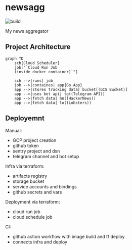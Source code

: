 # newsagg

![build](https://github.com/vanyakosmos/newsagg/actions/workflows/cicd.yml/badge.svg)

My news aggregator

## Project Architecture

```mermaid
graph TD
    sch[Cloud Scheduler]
    job["`Cloud Run Job
    (inside docker container)`"]

    sch -->|runs| job
    job -->|containes| app{Go App}
    app -->|stores tracking data| bucket[(GCS Bucket)]
    app -->|uses bot api| tg((Telegram API))
    app -->|fetch data| hn((HackerNews))
    app -->|fetch data| lo((Lobsters))
```

## Deployemnt

Manual:
- GCP project creation
- github token
- sentry project and dsn
- telegram channel and bot setup

Infra via terraform:
- artifacts registry
- storage bucket
- service accounts and bindings
- github secrets and vars

Deployment via terraform:
- cloud run job
- cloud schedule job

CI:
- github action workflow with image build and tf deploy
- connects infra and deploy
